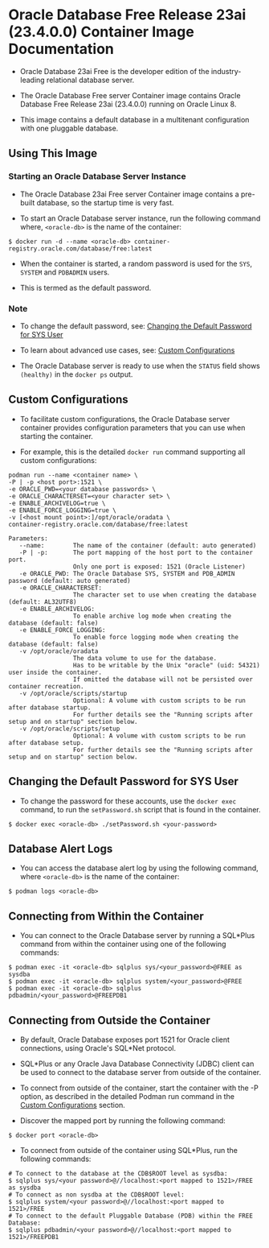 # Oracle Database Free Release 23ai (23.4.0.0) Container Image Documentation

- Oracle Database 23ai Free is the developer edition of the industry-leading relational database server.

- The Oracle Database Free server Container image contains Oracle Database Free Release 23ai (23.4.0.0) running on Oracle Linux 8.

- This image contains a default database in a multitenant configuration with one pluggable database.

## Using This Image

### Starting an Oracle Database Server Instance

- The Oracle Database 23ai Free server Container image contains a pre-built database, so the startup time is very fast.

- To start an Oracle Database server instance, run the following command where, `<oracle-db>` is the name of the container:

```shell
$ docker run -d --name <oracle-db> container-registry.oracle.com/database/free:latest
```

- When the container is started, a random password is used for the `SYS`, `SYSTEM` and `PDBADMIN` users.

- This is termed as the default password.

### Note

- To change the default password, see: [Changing the Default Password for SYS User](#changing-the-default-password-for-sys-user)

- To learn about advanced use cases, see: [Custom Configurations](#custom-configuration)

- The Oracle Database server is ready to use when the `STATUS` field shows `(healthy)` in the `docker ps` output.

## Custom Configurations

- To facilitate custom configurations, the Oracle Database server container provides configuration parameters that you can use when starting the container.

- For example, this is the detailed `docker run` command supporting all custom configurations:

```
podman run --name <container name> \
-P | -p <host port>:1521 \
-e ORACLE_PWD=<your database passwords> \
-e ORACLE_CHARACTERSET=<your character set> \
-e ENABLE_ARCHIVELOG=true \
-e ENABLE_FORCE_LOGGING=true \
-v [<host mount point>:]/opt/oracle/oradata \
container-registry.oracle.com/database/free:latest

Parameters:
   --name:        The name of the container (default: auto generated)
   -P | -p:       The port mapping of the host port to the container port.
                  Only one port is exposed: 1521 (Oracle Listener)
   -e ORACLE_PWD: The Oracle Database SYS, SYSTEM and PDB_ADMIN password (default: auto generated)
   -e ORACLE_CHARACTERSET:
                  The character set to use when creating the database (default: AL32UTF8)
   -e ENABLE_ARCHIVELOG:
                  To enable archive log mode when creating the database (default: false)
   -e ENABLE_FORCE_LOGGING:
                  To enable force logging mode when creating the database (default: false)
   -v /opt/oracle/oradata
                  The data volume to use for the database.
                  Has to be writable by the Unix "oracle" (uid: 54321) user inside the container.
                  If omitted the database will not be persisted over container recreation.
   -v /opt/oracle/scripts/startup
                  Optional: A volume with custom scripts to be run after database startup.
                  For further details see the "Running scripts after setup and on startup" section below.
   -v /opt/oracle/scripts/setup
                  Optional: A volume with custom scripts to be run after database setup.
                  For further details see the "Running scripts after setup and on startup" section below.
```

## Changing the Default Password for SYS User

- To change the password for these accounts, use the `docker exec` command, to run the `setPassword.sh` script that is found in the container.

```shell
$ docker exec <oracle-db> ./setPassword.sh <your-password>
```

## Database Alert Logs

- You can access the database alert log by using the following command, where `<oracle-db>` is the name of the container:

```shell
$ podman logs <oracle-db>
```

## Connecting from Within the Container

- You can connect to the Oracle Database server by running a SQL*Plus command from within the container using one of the following commands:

```shell
$ podman exec -it <oracle-db> sqlplus sys/<your_password>@FREE as sysdba
$ podman exec -it <oracle-db> sqlplus system/<your_password>@FREE
$ podman exec -it <oracle-db> sqlplus pdbadmin/<your_password>@FREEPDB1
```

## Connecting from Outside the Container

- By default, Oracle Database exposes port 1521 for Oracle client connections, using Oracle's SQL*Net protocol.

- SQL*Plus or any Oracle Java Database Connectivity (JDBC) client can be used to connect to the database server from outside of the container.

- To connect from outside of the container, start the container with the -P option, as described in the detailed Podman run command in the [Custom Configurations](custom-configurations) section.

- Discover the mapped port by running the following command:

```shell
$ docker port <oracle-db>
```

- To connect from outside of the container using SQL*Plus, run the following commands:

```shell
# To connect to the database at the CDB$ROOT level as sysdba:
$ sqlplus sys/<your password>@//localhost:<port mapped to 1521>/FREE as sysdba
# To connect as non sysdba at the CDB$ROOT level:
$ sqlplus system/<your password>@//localhost:<port mapped to 1521>/FREE
# To connect to the default Pluggable Database (PDB) within the FREE Database:
$ sqlplus pdbadmin/<your password>@//localhost:<port mapped to 1521>/FREEPDB1
```
